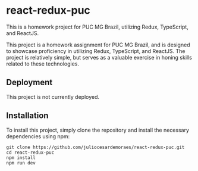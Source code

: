 <h1>react-redux-puc</h1>

This is a homework project for PUC MG Brazil, utilizing Redux, TypeScript, and ReactJS.

This project is a homework assignment for PUC MG Brazil, and is designed to showcase proficiency in utilizing Redux, TypeScript, and ReactJS. The project is relatively simple, but serves as a valuable exercise in honing skills related to these technologies.

<h2>Deployment</h2>
This project is not currently deployed.

<h2>Installation</h2>
To install this project, simply clone the repository and install the necessary dependencies using npm:

```
git clone https://github.com/juliocesardemoraes/react-redux-puc.git
cd react-redux-puc
npm install
npm run dev
```
